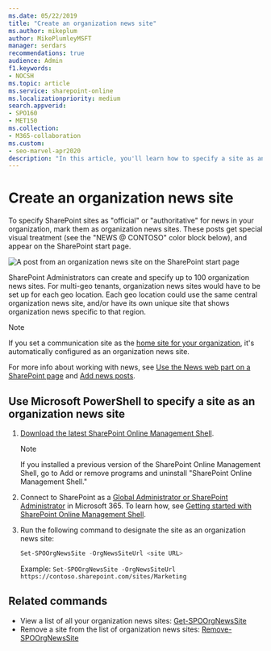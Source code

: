 ```yaml
---
ms.date: 05/22/2019
title: "Create an organization news site"
ms.author: mikeplum
author: MikePlumleyMSFT
manager: serdars
recommendations: true
audience: Admin
f1.keywords:
- NOCSH
ms.topic: article
ms.service: sharepoint-online
ms.localizationpriority: medium
search.appverid:
- SPO160
- MET150
ms.collection:  
- M365-collaboration
ms.custom:
- seo-marvel-apr2020
description: "In this article, you'll learn how to specify a site as an official or authoritative organization news site."
---
```


# Create an organization news site

To specify SharePoint sites as "official" or "authoritative" for news in your organization, mark them as organization news sites. These posts get special visual treatment (see the "NEWS @ CONTOSO" color block below), and appear on the SharePoint start page. 

![A post from an organization news site on the SharePoint start page](media/c9335bc4-6be2-41e8-bd53-bf32a946d179.png)

SharePoint Administrators can create and specify up to 100 organization news sites. For multi-geo tenants, organization news sites would have to be set up for each geo location. Each geo location could use the same central organization news site, and/or have its own unique site that shows organization news specific to that region.

> [!NOTE]
> If you set a communication site as the [home site for your organization](home-site-plan.md), it's automatically configured as an organization news site.

For more info about working with news, see [Use the News web part on a SharePoint page](https://support.office.com/article/C2DCEE50-F5D7-434B-8CB9-A7FEEFD9F165) and [Add news posts](https://support.office.com/article/495f8f1a-3bef-4045-b33a-55e5abe7aed7). 

## Use Microsoft PowerShell to specify a site as an organization news site
  
1. [Download the latest SharePoint Online Management Shell](https://go.microsoft.com/fwlink/p/?LinkId=255251).

    > [!NOTE]
    > If you installed a previous version of the SharePoint Online Management Shell, go to Add or remove programs and uninstall "SharePoint Online Management Shell." 

2. Connect to SharePoint as a [Global Administrator or SharePoint Administrator](./sharepoint-admin-role.md) in Microsoft 365. To learn how, see [Getting started with SharePoint Online Management Shell](/powershell/sharepoint/sharepoint-online/connect-sharepoint-online).
    
3. Run the following command to designate the site as an organization news site:
  
    ```PowerShell
    Set-SPOOrgNewsSite -OrgNewsSiteUrl <site URL> 
    ```

    Example: `Set-SPOOrgNewsSite -OrgNewsSiteUrl https://contoso.sharepoint.com/sites/Marketing`

## Related commands 

- View a list of all your organization news sites: [Get-SPOOrgNewsSite](/powershell/module/sharepoint-online/get-spoorgnewssite) 
- Remove a site from the list of organization news sites: [Remove-SPOOrgNewsSite](/powershell/module/sharepoint-online/remove-spoorgnewssite)

